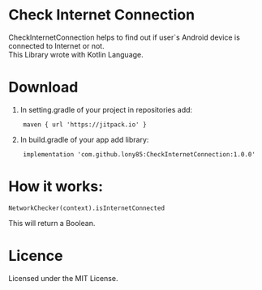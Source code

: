 # Check Internet Connection
CheckInternetConnection helps to find out if user`s Android device is connected to Internet or not. 
<br>
This Library wrote with Kotlin Language.
</br>
# Download
1. In setting.gradle of your project in repositories add:
```
    maven { url 'https://jitpack.io' }
```
2. In build.gradle of your app add library:
```
    implementation 'com.github.lony85:CheckInternetConnection:1.0.0'

```

# How it works:
```
NetworkChecker(context).isInternetConnected
```
This will return a Boolean.


# Licence
Licensed under the MIT License.
